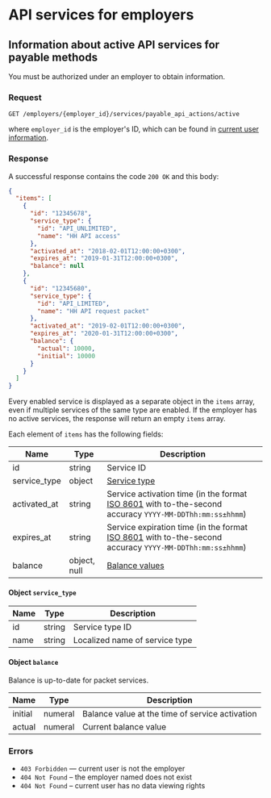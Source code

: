 # API services for employers

<a name="payable-api-actions"></a>
## Information about active API services for payable methods

You must be authorized under an employer to obtain information.

### Request

```
GET /employers/{employer_id}/services/payable_api_actions/active
```
where `employer_id` is the employer's ID, which can be found in
[current user information](../me.md#employer-info).

### Response

A successful response contains the code `200 OK` and this body:

```json
{
  "items": [
    {
      "id": "12345678",
      "service_type": {
        "id": "API_UNLIMITED",
        "name": "HH API access"
      },
      "activated_at": "2018-02-01T12:00:00+0300",
      "expires_at": "2019-01-31T12:00:00+0300",
      "balance": null
    },
    {
      "id": "12345680",
      "service_type": {
        "id": "API_LIMITED",
        "name": "HH API request packet"
      },
      "activated_at": "2019-02-01T12:00:00+0300",
      "expires_at": "2020-01-31T12:00:00+0300",
      "balance": {
        "actual": 10000,
        "initial": 10000
      }
    }
  ]
}
```

Every enabled service is displayed as a separate object in the `items` array,
even if multiple services of the same type are enabled.
If the employer has no active services, the response will return an empty `items` array.

Each element of `items` has the following fields:

Name | Type | Description
---|---|---
id | string | Service ID
service_type | object | [Service type](#service-type)
activated_at | string | Service activation time (in the format [ISO 8601](../general.md#date-format) with to-the-second accuracy `YYYY-MM-DDThh:mm:ss±hhmm`)
expires_at | string| Service expiration time (in the format [ISO 8601](../general.md#date-format) with to-the-second accuracy `YYYY-MM-DDThh:mm:ss±hhmm`)
balance | object, null | [Balance values](#balance)

<a name="service-type"></a>
#### Object `service_type`

Name | Type | Description
---|---|---
id | string | Service type ID
name | string | Localized name of service type

<a name="balance"></a>
#### Object `balance`

Balance is up-to-date for packet services.

Name | Type | Description
---|---|---
initial | numeral | Balance value at the time of service activation
actual | numeral | Current balance value

### Errors

* `403 Forbidden` — current user is not the employer
* `404 Not Found` – the employer named does not exist
* `404 Not Found` – current user has no data viewing rights
